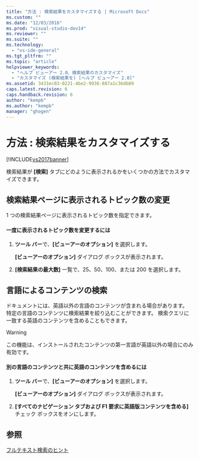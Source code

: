 ```yaml
---
title: "方法 : 検索結果をカスタマイズする | Microsoft Docs"
ms.custom: ""
ms.date: "12/03/2016"
ms.prod: "visual-studio-dev14"
ms.reviewer: ""
ms.suite: ""
ms.technology: 
  - "vs-ide-general"
ms.tgt_pltfrm: ""
ms.topic: "article"
helpviewer_keywords: 
  - "ヘルプ ビューアー 2.0、検索結果のカスタマイズ"
  - "カスタマイズ (検索結果を) [ヘルプ ビューアー 2.0]"
ms.assetid: 3431ec03-0221-4be2-9936-887a1c36db89
caps.latest.revision: 6
caps.handback.revision: 6
author: "kempb"
ms.author: "kempb"
manager: "ghogen"
---
```

# 方法 : 検索結果をカスタマイズする
[!INCLUDE[vs2017banner](../code-quality/includes/vs2017banner.md)]

検索結果が **\[検索\]** タブにどのように表示されるかをいくつかの方法でカスタマイズできます。  
  
## 検索結果ページに表示されるトピック数の変更  
 1 つの検索結果ページに表示されるトピック数を指定できます。  
  
#### 一度に表示されるトピック数を変更するには  
  
1.  **ツール バー**で、**\[ビューアーのオプション\]** を選択します。  
  
     **\[ビューアーのオプション\]** ダイアログ ボックスが表示されます。  
  
2.  **\[検索結果の最大数\]** 一覧で、25、50、100、または 200 を選択します。  
  
## 言語によるコンテンツの検索  
 ドキュメントには、英語以外の言語のコンテンツが含まれる場合があります。  特定の言語のコンテンツに検索結果を絞り込むことができます。  検索クエリに一致する英語のコンテンツを含めることもできます。  
  
> [!WARNING]
>  この機能は、インストールされたコンテンツの第一言語が英語以外の場合にのみ有効です。  
  
#### 別の言語のコンテンツと共に英語のコンテンツを含めるには  
  
1.  **ツール バー**で、**\[ビューアーのオプション\]** を選択します。  
  
     **\[ビューアーのオプション\]** ダイアログ ボックスが表示されます。  
  
2.  **\[すべてのナビゲーション タブおよび F1 要求に英語版コンテンツを含める\]** チェック ボックスをオンにします。  
  
## 参照  
 [フルテキスト検索のヒント](../ide/full-text-search-tips.md)